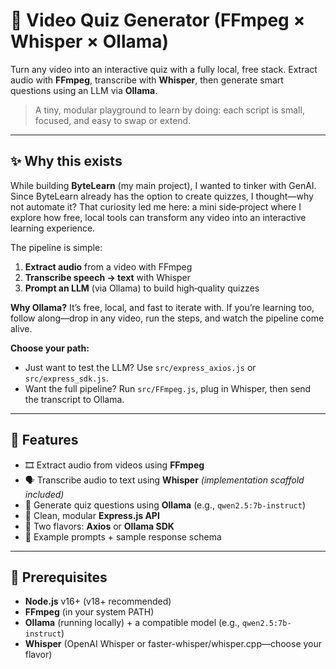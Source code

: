 # 🎯 Video Quiz Generator (FFmpeg × Whisper × Ollama)

Turn any video into an interactive quiz with a fully local, free stack. Extract audio with **FFmpeg**, transcribe with **Whisper**, then generate smart questions using an LLM via **Ollama**.

> A tiny, modular playground to learn by doing: each script is small, focused, and easy to swap or extend.

---

## ✨ Why this exists

While building **ByteLearn** (my main project), I wanted to tinker with GenAI. Since ByteLearn already has the option to create quizzes, I thought—why not automate it? That curiosity led me here: a mini side‑project where I explore how free, local tools can transform any video into an interactive learning experience.

The pipeline is simple:

1. **Extract audio** from a video with FFmpeg
2. **Transcribe speech → text** with Whisper
3. **Prompt an LLM** (via Ollama) to build high‑quality quizzes

**Why Ollama?** It’s free, local, and fast to iterate with. If you’re learning too, follow along—drop in any video, run the steps, and watch the pipeline come alive.

**Choose your path:**

* Just want to test the LLM? Use `src/express_axios.js` or `src/express_sdk.js`.
* Want the full pipeline? Run `src/FFmpeg.js`, plug in Whisper, then send the transcript to Ollama.

---

## 🚀 Features

* 🎞️ Extract audio from videos using **FFmpeg**
* 🗣️ Transcribe audio to text using **Whisper** *(implementation scaffold included)*
* 🧠 Generate quiz questions using **Ollama** (e.g., `qwen2.5:7b-instruct`)
* 🧩 Clean, modular **Express.js API**
* 🔁 Two flavors: **Axios** or **Ollama SDK**
* 🧪 Example prompts + sample response schema

---

## 🧱 Prerequisites

* **Node.js** v16+ (v18+ recommended)
* **FFmpeg** (in your system PATH)
* **Ollama** (running locally) + a compatible model (e.g., `qwen2.5:7b-instruct`)
* **Whisper** (OpenAI Whisper or faster-whisper/whisper.cpp—choose your flavor)
